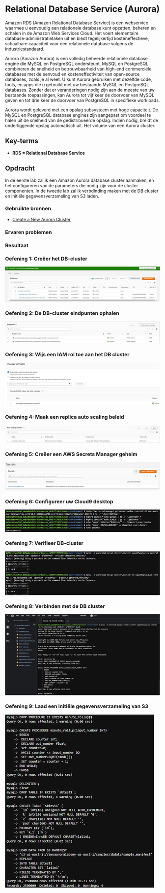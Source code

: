 # Relational Database Service (Aurora)
Amazon RDS (Amazon Relational Database Service) is een webservice waarmee u eenvoudig een relationele database kunt opzetten, beheren en schalen in de Amazon Web Services Cloud. Het voert elementaire database-administratietaken uit en biedt tegelijkertijd kosteneffectieve, schaalbare capaciteit voor een relationele database volgens de industriestandaard.

Aurora (Amazon Aurora) is een volledig beheerde relationele database engine die MySQL en PostgreSQL ondersteunt. MySQL en PostgreSQL combineren de snelheid en betrouwbaarheid van high-end commerciële databases met de eenvoud en kosteneffectiviteit van open-source databases, zoals je al weet. U kunt Aurora gebruiken met dezelfde code, tools, en apps die u gebruikt met uw bestaande MySQL en PostgreSQL databases. Zonder dat er veranderingen nodig zijn aan de meeste van uw bestaande toepassingen, kan Aurora tot vijf keer de doorvoer van MySQL geven en tot drie keer de doorvoer van PostgreSQL in specifieke workloads.

Aurora wordt geleverd met een opslag subsysteem met hoge capaciteit. De MySQL en PostgreSQL database engines zijn aangepast om voordeel te halen uit de snelheid van de gedistribueerde opslag. Indien nodig, breidt de onderliggende opslag automatisch uit. Het volume van een Aurora cluster.
## Key-terms

- **RDS = Relational Database Service**

## Opdracht
In de eerste lab zal ik een Amazon Aurora database cluster aanmaken, en het configureren van de parameters die nodig zijn voor de cluster componenten.
In de tweede lab zal ik verbdinding maken met de DB cluster en initiële gegevensverzameling van S3 laden.
### Gebruikte bronnen

- [Create a New Aurora Cluster](https://awsauroralabsmy.com/provisioned/create/)

### Ervaren problemen

### Resultaat

### Oefening 1: Creëer het DB-cluster

![](../00_includes/dbcluster.JPG)

### Oefening 2: De DB-cluster eindpunten ophalen

![](../00_includes/endpoints.JPG)

### Oefening 3: Wijs een IAM rol toe aan het DB cluster

![](../00_includes/dbrole.JPG)

### Oefening 4: Maak een replica auto scaling beleid

![](../00_includes/autoscale.JPG)

### Oefening 5: Creëer een AWS Secrets Manager geheim

![](../00_includes/secret.JPG)

### Oefening 6: Configureer uw Cloud9 desktop

![](../00_includes/cloud9.JPG)

### Oefening 7: Verifieer DB-cluster

![](../00_includes/dbclusterverified.JPG)

### Oefening 8: Verbinden met de DB cluster

![](../00_includes/connecteddb.JPG)

### Oefening 9: Laad een initiële gegevensverzameling van S3

![](../00_includes/datasets3.JPG)